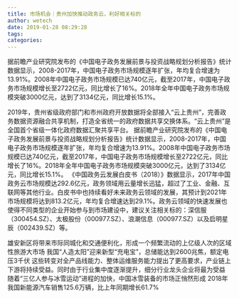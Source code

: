 ```yaml
---
title: 市场机会｜贵州加快推动政务云，利好相关标的
author: wetech
date: 2019-01-28 08:29:28
tags: 
categories: 
---
```

据前瞻产业研究院发布的《中国电子政务发展前景与投资战略规划分析报告》统计数据显示，2008-2017年，中国电子政务市场规模逐年扩张，年均复合增速为13.91%。2008年中国电子政务市场规模已达740亿元，截至2017年，中国电子政务市场规模增长至2722亿元，同比增长了16%。2018年全年中国电子政务市场规模突破3000亿元，达到了3134亿元，同比增长15.1%。
<!-- more -->
2019年，贵州省级政府部门和市州政府开放数据将全部接入“云上贵州”，完善政务数据资源融合共享机制，打造全省统一的政府数据共享交换体系。“云上贵州”是全国首个省级一体化政府数据汇聚共享平台。
据前瞻产业研究院发布的《中国电子政务发展前景与投资战略规划分析报告》统计数据显示，2008-2017年，中国电子政务市场规模逐年扩张，年均复合增速为13.91%。2008年中国电子政务市场规模已达740亿元，截至2017年，中国电子政务市场规模增长至2722亿元，同比增长了16%。2018年全年中国电子政务市场规模突破3000亿元，达到了3134亿元，同比增长15.1%。
《中国政务云发展白皮书（2018）》数据显示，2017年中国政务云市场规模达292.6亿元，政务领域用云量增长迅猛，超过了工业、金融、互联网等其他行业。白皮书中也持续看好未来政务云领域的发展，其预计到2021年市场规模将达到813.2亿元，年均复合增速达到29.1%。政务云领域的快速发展也使得不同类型的企业开始参与到市场建设中，建议关注相关标的：深信服（300454.SZ）、太极股份（000977.SZ）、浪潮信息（000977.SZ）以及启明星辰（002439.SZ）等。
 
 
雄安新区将带来市际同城化和交通便利化，形成一个频繁流动的上亿级人次的区域性旅游大市场
我国“人造太阳”迎来新型“充电宝”，总储能达到2600兆焦，额定电压3千伏
这些转变对全产品线能力、整体运维服务能力提出了更高要求，产业链上下游将持续受益。同时由于行业集中度逐渐提升，细分行业龙头企业将最为受益
随着“三亿人参与冰雪运动”进程的加快，中国冰雪装备的市场正悄然形成
2018年我国新能源汽车销售125.6万辆，比上年同期增长61.7%
